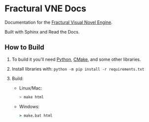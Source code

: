 # Fractural VNE Docs

Documentation for the [Fractural Visual Novel Engine]("https://github.com/Fractural/FracturalVisualNovelEngine").

Built with Sphinx and Read the Docs.

## How to Build
1. To build it you'll need [Python](https://www.python.org/downloads/), [CMake](https://cmake.org/install/), and some other libraries.

2. Install libraries with:
    `python -m pip install -r requirements.txt`

3. Build:
    - Linux/Mac:
        ```bash
        > make html
        ```
    - Windows:
        ```bat
        > make.bat html
        ```